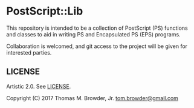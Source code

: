 # PostScript::Lib

This repository is intended to be a collection of PostScript (PS)
functions and classes to aid in writing PS and Encapsulated PS (EPS) programs.

Collaboration is welcomed, and git access to the project will be given
for interested parties.


## LICENSE

Artistic 2.0. See [LICENSE](https://github.com/tbrowder/PostScript-Lib-Perl6/blob/master/LICENCE).

Copyright (C) 2017 Thomas M. Browder, Jr. <tom.browder@gmail.com>
